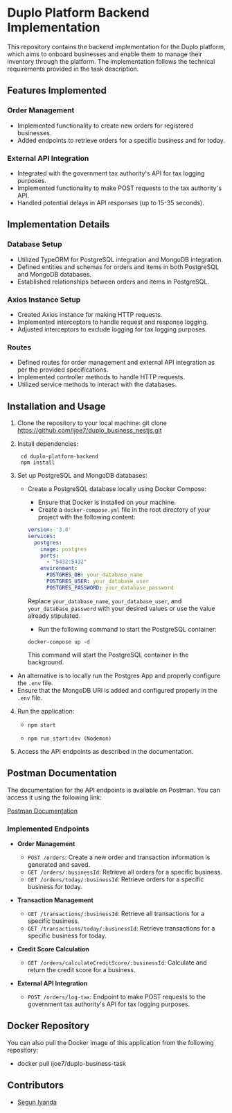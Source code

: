 # Duplo Platform Backend Implementation

This repository contains the backend implementation for the Duplo platform, which aims to onboard businesses and enable them to manage their inventory through the platform. The implementation follows the technical requirements provided in the task description.

## Features Implemented

### Order Management
- Implemented functionality to create new orders for registered businesses.
- Added endpoints to retrieve orders for a specific business and for today.

### External API Integration
- Integrated with the government tax authority's API for tax logging purposes.
- Implemented functionality to make POST requests to the tax authority's API.
- Handled potential delays in API responses (up to 15-35 seconds).

## Implementation Details

### Database Setup
- Utilized TypeORM for PostgreSQL integration and MongoDB integration.
- Defined entities and schemas for orders and items in both PostgreSQL and MongoDB databases.
- Established relationships between orders and items in PostgreSQL.

### Axios Instance Setup
- Created Axios instance for making HTTP requests.
- Implemented interceptors to handle request and response logging.
- Adjusted interceptors to exclude logging for tax logging purposes.

### Routes
- Defined routes for order management and external API integration as per the provided specifications.
- Implemented controller methods to handle HTTP requests.
- Utilized service methods to interact with the databases.

## Installation and Usage

1. Clone the repository to your local machine:
git clone <https://github.com/ijoe7/duplo_business_nestjs.git>


2. Install dependencies:
        
        cd duplo-platform-backend
        npm install

3. Set up PostgreSQL and MongoDB databases:
   - Create a PostgreSQL database locally using Docker Compose:
     - Ensure that Docker is installed on your machine.
     - Create a `docker-compose.yml` file in the root directory of your project with the following content:

     ```yaml
     version: '3.8'
     services:
       postgres:
         image: postgres
         ports:
           - "5432:5432"
         environment:
           POSTGRES_DB: your_database_name
           POSTGRES_USER: your_database_user
           POSTGRES_PASSWORD: your_database_password
     ```
     Replace `your_database_name`, `your_database_user`, and `your_database_password` with your desired values or use the  value already stipulated.
     
     - Run the following command to start the PostgreSQL container:

     ```
     docker-compose up -d
     ```

     This command will start the PostgreSQL container in the background.
  - An alternative is to locally run the Postgres App and properly configure the `.env` file.
  - Ensure that the MongoDB URI is added and configured properly in the `.env` file.

4. Run the application:
      *     npm start
      *     npm run start:dev (Nodemon)

5. Access the API endpoints as described in the documentation.

## Postman Documentation

The documentation for the API endpoints is available on Postman. You can access it using the following link:

[Postman Documentation](https://documenter.getpostman.com/view/15642679/2sA35D5Nwb)

### Implemented Endpoints

- **Order Management**
  - `POST /orders`: Create a new order and transaction information is generated and saved.
  - `GET /orders/:businessId`: Retrieve all orders for a specific business.
  - `GET /orders/today/:businessId`: Retrieve orders for a specific business for today.

- **Transaction Management**
  - `GET /transactions/:businessId`: Retrieve all transactions for a specific business.
  - `GET /transactions/today/:businessId`: Retrieve transactions for a specific business for today.

- **Credit Score Calculation**
  - `GET /orders/calculateCreditScore/:businessId`: Calculate and return the credit score for a business.

- **External API Integration**
  - `POST /orders/log-tax`: Endpoint to make POST requests to the government tax authority's API for tax logging purposes.

## Docker Repository

You can also pull the Docker image of this application from the following repository:

  *   docker pull ijoe7/duplo-business-task

## Contributors

- [Segun Iyanda](https://github.com/ijoe7)

<!-- ## License

This project is licensed under the [MIT License](LICENSE). -->





